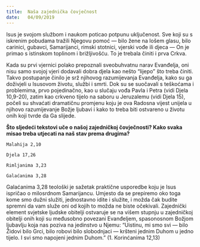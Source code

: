```yaml
---
title:  Naša zajednička čovječnost
date:   04/09/2019
---
```


Isus je svojom službom i naukom poticao potpunu uključenost. Sve koji su s iskrenim pobudama tražili Njegovu pomoć — bilo žene na lošem glasu, bilo carinici, gubavci, Samarijanci, rimski stotnici, vjerski vođe ili djeca — On je primao s istinskom toplinom i brižljivošću. To je trebala činiti i prva Crkva.

Kada su prvi vjernici polako prepoznali sveobuhvatnu narav Evanđelja, oni nisu samo svojoj vjeri dodavali dobra djela kao nešto “lijepo” što treba činiti. Takvo postupanje činilo je srž njihovog razumijevanja Evanđelja, kako su ga doživjeli u Isusovom životu, službi i smrti. Dok su se suočavali s teškoćama i problemima, prvo pojedinačno, kao u slučaju vođa Pavla i Petra (vidi Djela 10,9-20), zatim kao crkveno tijelo na saboru u Jeruzalemu (vidi Djela 15), počeli su shvaćati dramatičnu promjenu koju je ova Radosna vijest unijela u njihovo razumijevanje Božje ljubavi i kako to treba biti ostvareno u životu onih koji tvrde da Ga slijede.

**Što sljedeći tekstovi uče o našoj zajedničkoj čovječnosti? Kako svaka misao treba utjecati na naš stav prema drugima?**

`Malahija 2,10 `

`Djela 17,26 `

`Rimljanima 3,23 `

`Galaćanima 3,28 `

Galaćanima 3,28 teološki je sažetak praktične usporedbe koju je Isus ispričao o milosrdnom Samarijancu. Umjesto da se prepiremo oko toga kome smo dužni služiti, jednostavno idite i služite, i možda čak budite spremni da vam služe oni od kojih to možda ne biste očekivali. Zajednički element svjetske ljudske obitelji ostvaruje se na višem stupnju u zajedničkoj obitelji onih koji su međusobno povezani Evanđeljem, spasonosnom Božjom ljubavlju koja nas poziva na jedinstvo u Njemu: “Uistinu, mi smo svi — bilo Židovi bilo Grci, bilo robovi bilo slobodnjaci — kršteni jednim Duhom u jedno tijelo. I svi smo napojeni jednim Duhom.” (1. Korinćanima 12,13)
